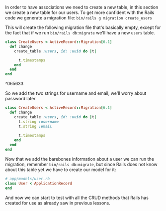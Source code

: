 In order to have associations we need to create a new table, in this section we create a new table for our users. To get more confident with the Rails code we generate a migration file: `bin/rails g migration create_users`

This will create the following migration file that's basically empty, except for the fact that if we run `bin/rails db:migrate` we'll have a new `users` table.
```ruby
class CreateUsers < ActiveRecord::Migration[6.1]
  def change
    create_table :users, id: :uuid do |t|

      t.timestamps
    end
  end
end
```

^065633

So we add the two strings for username and email, we'll worry about password later
```ruby
class CreateUsers < ActiveRecord::Migration[6.1]
  def change
    create_table :users, id: :uuid do |t|
	  t.string :username
	  t.string :email
		
      t.timestamps
    end
  end
end
```
Now that we add the barebones information about a user we can run the migration, remember `bin/rails db:migrate`, but since Rails does not know about this table yet we have to create our model for it:
```ruby
# app/models/user.rb
class User < ApplicationRecord
end
```
And now we can start to test with all the CRUD methods that Rails has created for use as already saw in previous lessons.